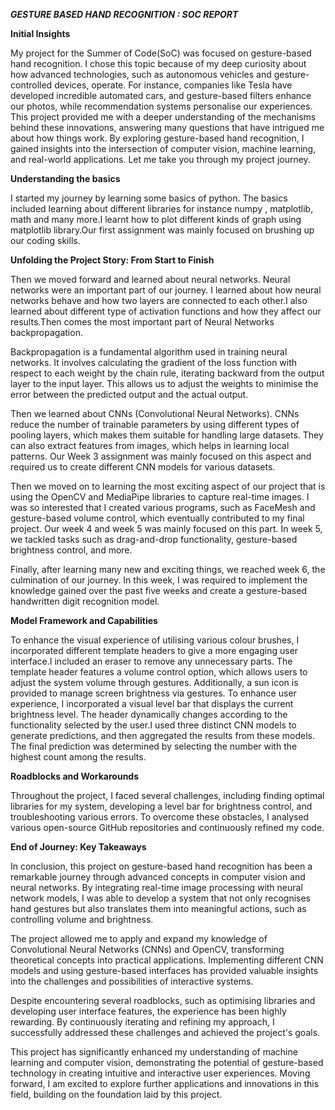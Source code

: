***GESTURE BASED HAND RECOGNITION : SOC REPORT***

**Initial Insights**

My project for the Summer of Code(SoC) was focused on gesture-based hand recognition. I chose this topic because of my deep curiosity about how advanced technologies, 
such as autonomous vehicles and gesture-controlled devices, operate. For instance, companies like Tesla have developed incredible automated cars, and gesture-based filters 
enhance our photos, while recommendation systems personalise our experiences.
This project provided me with a deeper understanding of the mechanisms behind these innovations, answering many questions that have intrigued me about how things work. 
By exploring gesture-based hand recognition, I gained insights into the intersection of computer vision, machine learning, and real-world applications.
Let me take you through my project journey.

**Understanding the basics**

I started my journey by learning some basics of python. The basics included learning about different libraries for instance numpy , matplotlib, math and many more.I learnt how 
to plot different kinds of graph using matplotlib library.Our first assignment was mainly focused on brushing up our coding skills.

**Unfolding the Project Story: From Start to Finish**

Then we moved forward and learned about neural networks. Neural networks were an important part of our journey. I learned about how neural networks behave and how two layers are 
connected to each other.I also learned about different type of activation functions and how they affect our results.Then comes the most important part of Neural Networks
backpropagation.

Backpropagation is a fundamental algorithm used in training neural networks. It involves calculating the gradient of the loss function with respect to each weight by the chain
rule, iterating backward from the output layer to the input layer. This allows us to adjust the weights to minimise the error between the predicted output and the actual output.

Then we learned about CNNs (Convolutional Neural Networks). CNNs reduce the number of trainable parameters by using different types of pooling layers, which makes them suitable for
handling large datasets. They can also extract features from images, which helps in learning local patterns. Our Week 3 assignment was mainly focused on this aspect and required us
to create different CNN models for various datasets.

Then we moved on to learning the most exciting aspect of our project that is using the OpenCV and MediaPipe libraries to capture real-time images. I was so interested that I 
created various programs, such as FaceMesh and gesture-based volume control, which eventually contributed to my final project. Our week 4 and week 5 was mainly focused on this 
part. In week 5, we tackled tasks such as drag-and-drop functionality, gesture-based brightness control, and more.

Finally, after learning many new and exciting things, we reached week 6, the culmination of our journey. In this week, I was required to implement the knowledge gained over the 
past five weeks and create a gesture-based handwritten digit recognition model.

**Model Framework and Capabilities**

To enhance the visual experience of utilising various colour brushes, I incorporated different template headers to give a more engaging user interface.I included an eraser to 
remove any unnecessary parts. The template header features a volume control option, which allows users to adjust the system volume through gestures. Additionally, a sun icon is 
provided to manage screen brightness via gestures. To enhance user experience, I incorporated a visual level bar that displays the current brightness level. The header dynamically
changes according to the functionality selected by the user.I used three distinct CNN models to generate predictions, and then aggregated the results from these models. 
The final prediction was determined by selecting the number with the highest count among the results.

**Roadblocks and Workarounds**

Throughout the project, I faced several challenges, including finding optimal libraries for my system, developing a level bar for brightness control, and troubleshooting 
various errors. To overcome these obstacles, I analysed various open-source GitHub repositories and continuously refined my code.

**End of Journey: Key Takeaways**

In conclusion, this project on gesture-based hand recognition has been a remarkable journey through advanced concepts in computer vision and neural networks. By integrating 
real-time image processing with neural network models, I was able to develop a system that not only recognises hand gestures but also translates them into meaningful actions, 
such as controlling volume and brightness.

The project allowed me to apply and expand my knowledge of Convolutional Neural Networks (CNNs) and OpenCV, transforming theoretical concepts into practical applications. 
Implementing different CNN models and using gesture-based interfaces has provided valuable insights into the challenges and possibilities of interactive systems.

Despite encountering several roadblocks, such as optimising libraries and developing user interface features, the experience has been highly rewarding. By continuously
iterating and refining my approach, I successfully addressed these challenges and achieved the project's goals.

This project has significantly enhanced my understanding of machine learning and computer vision, demonstrating the potential of gesture-based technology in creating intuitive 
and interactive user experiences. Moving forward, I am excited to explore further applications and innovations in this field, building on the foundation laid by this project.
